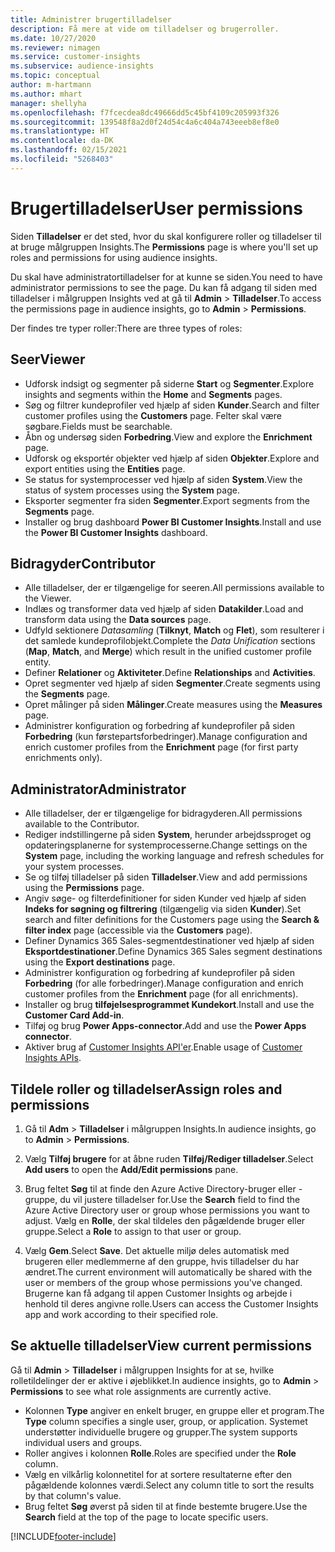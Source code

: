 ```yaml
---
title: Administrer brugertilladelser
description: Få mere at vide om tilladelser og brugerroller.
ms.date: 10/27/2020
ms.reviewer: nimagen
ms.service: customer-insights
ms.subservice: audience-insights
ms.topic: conceptual
author: m-hartmann
ms.author: mhart
manager: shellyha
ms.openlocfilehash: f7fcecdea8dc49666dd5c45bf4109c205993f326
ms.sourcegitcommit: 139548f8a2d0f24d54c4a6c404a743eeeb8ef8e0
ms.translationtype: HT
ms.contentlocale: da-DK
ms.lasthandoff: 02/15/2021
ms.locfileid: "5268403"
---
```

# <a name="user-permissions"></a><span data-ttu-id="724ae-103">Brugertilladelser</span><span class="sxs-lookup"><span data-stu-id="724ae-103">User permissions</span></span>

<span data-ttu-id="724ae-104">Siden **Tilladelser** er det sted, hvor du skal konfigurere roller og tilladelser til at bruge målgruppen Insights.</span><span class="sxs-lookup"><span data-stu-id="724ae-104">The **Permissions** page is where you'll set up roles and permissions for using audience insights.</span></span>

<span data-ttu-id="724ae-105">Du skal have administratortilladelser for at kunne se siden.</span><span class="sxs-lookup"><span data-stu-id="724ae-105">You need to have administrator permissions to see the page.</span></span> <span data-ttu-id="724ae-106">Du kan få adgang til siden med tilladelser i målgruppen Insights ved at gå til **Admin** > **Tilladelser**.</span><span class="sxs-lookup"><span data-stu-id="724ae-106">To access the permissions page in audience insights, go to **Admin** > **Permissions**.</span></span>

<span data-ttu-id="724ae-107">Der findes tre typer roller:</span><span class="sxs-lookup"><span data-stu-id="724ae-107">There are three types of roles:</span></span>

## <a name="viewer"></a><span data-ttu-id="724ae-108">Seer</span><span class="sxs-lookup"><span data-stu-id="724ae-108">Viewer</span></span>

- <span data-ttu-id="724ae-109">Udforsk indsigt og segmenter på siderne **Start** og **Segmenter**.</span><span class="sxs-lookup"><span data-stu-id="724ae-109">Explore insights and segments within the **Home** and **Segments** pages.</span></span>
- <span data-ttu-id="724ae-110">Søg og filtrer kundeprofiler ved hjælp af siden **Kunder**.</span><span class="sxs-lookup"><span data-stu-id="724ae-110">Search and filter customer profiles using the **Customers** page.</span></span> <span data-ttu-id="724ae-111">Felter skal være søgbare.</span><span class="sxs-lookup"><span data-stu-id="724ae-111">Fields must be searchable.</span></span>
- <span data-ttu-id="724ae-112">Åbn og undersøg siden **Forbedring**.</span><span class="sxs-lookup"><span data-stu-id="724ae-112">View and explore the **Enrichment** page.</span></span>
- <span data-ttu-id="724ae-113">Udforsk og eksportér objekter ved hjælp af siden **Objekter**.</span><span class="sxs-lookup"><span data-stu-id="724ae-113">Explore and export entities using the **Entities** page.</span></span>
- <span data-ttu-id="724ae-114">Se status for systemprocesser ved hjælp af siden **System**.</span><span class="sxs-lookup"><span data-stu-id="724ae-114">View the status of system processes  using the **System** page.</span></span>
- <span data-ttu-id="724ae-115">Eksporter segmenter fra siden **Segmenter**.</span><span class="sxs-lookup"><span data-stu-id="724ae-115">Export segments from the **Segments** page.</span></span>
- <span data-ttu-id="724ae-116">Installer og brug dashboard **Power BI Customer Insights**.</span><span class="sxs-lookup"><span data-stu-id="724ae-116">Install and use the **Power BI Customer Insights** dashboard.</span></span>

## <a name="contributor"></a><span data-ttu-id="724ae-117">Bidragyder</span><span class="sxs-lookup"><span data-stu-id="724ae-117">Contributor</span></span>

- <span data-ttu-id="724ae-118">Alle tilladelser, der er tilgængelige for seeren.</span><span class="sxs-lookup"><span data-stu-id="724ae-118">All permissions available to the Viewer.</span></span>
- <span data-ttu-id="724ae-119">Indlæs og transformer data ved hjælp af siden **Datakilder**.</span><span class="sxs-lookup"><span data-stu-id="724ae-119">Load and transform data using the **Data sources** page.</span></span>
- <span data-ttu-id="724ae-120">Udfyld sektionere *Datasamling* (**Tilknyt**, **Match** og **Flet**), som resulterer i det samlede kundeprofilobjekt.</span><span class="sxs-lookup"><span data-stu-id="724ae-120">Complete the *Data Unification* sections (**Map**, **Match**, and **Merge**) which result in the unified customer profile entity.</span></span>
- <span data-ttu-id="724ae-121">Definer **Relationer** og **Aktiviteter**.</span><span class="sxs-lookup"><span data-stu-id="724ae-121">Define **Relationships** and **Activities**.</span></span>
- <span data-ttu-id="724ae-122">Opret segmenter ved hjælp af siden **Segmenter**.</span><span class="sxs-lookup"><span data-stu-id="724ae-122">Create segments using the **Segments** page.</span></span>
- <span data-ttu-id="724ae-123">Opret målinger på siden **Målinger**.</span><span class="sxs-lookup"><span data-stu-id="724ae-123">Create measures using the **Measures** page.</span></span>
- <span data-ttu-id="724ae-124">Administrer konfiguration og forbedring af kundeprofiler på siden **Forbedring** (kun førstepartsforbedringer).</span><span class="sxs-lookup"><span data-stu-id="724ae-124">Manage configuration and enrich customer profiles from the **Enrichment** page (for first party enrichments only).</span></span>

## <a name="administrator"></a><span data-ttu-id="724ae-125">Administrator</span><span class="sxs-lookup"><span data-stu-id="724ae-125">Administrator</span></span>

- <span data-ttu-id="724ae-126">Alle tilladelser, der er tilgængelige for bidragyderen.</span><span class="sxs-lookup"><span data-stu-id="724ae-126">All permissions available to the Contributor.</span></span>
- <span data-ttu-id="724ae-127">Rediger indstillingerne på siden **System**, herunder arbejdssproget og opdateringsplanerne for systemprocesserne.</span><span class="sxs-lookup"><span data-stu-id="724ae-127">Change settings on the **System** page, including the working language and refresh schedules for your system processes.</span></span>
- <span data-ttu-id="724ae-128">Se og tilføj tilladelser på siden **Tilladelser**.</span><span class="sxs-lookup"><span data-stu-id="724ae-128">View and add permissions using the **Permissions** page.</span></span>
- <span data-ttu-id="724ae-129">Angiv søge- og filterdefinitioner for siden Kunder ved hjælp af siden **Indeks for søgning og filtrering** (tilgængelig via siden **Kunder**).</span><span class="sxs-lookup"><span data-stu-id="724ae-129">Set search and filter definitions for the Customers page using the **Search & filter index** page (accessible via the **Customers** page).</span></span>
- <span data-ttu-id="724ae-130">Definer Dynamics 365 Sales-segmentdestinationer ved hjælp af siden **Eksportdestinationer**.</span><span class="sxs-lookup"><span data-stu-id="724ae-130">Define Dynamics 365 Sales segment destinations using the **Export destinations** page.</span></span>
- <span data-ttu-id="724ae-131">Administrer konfiguration og forbedring af kundeprofiler på siden **Forbedring** (for alle forbedringer).</span><span class="sxs-lookup"><span data-stu-id="724ae-131">Manage configuration and enrich customer profiles from the **Enrichment** page (for all enrichments).</span></span>
- <span data-ttu-id="724ae-132">Installer og brug **tilføjelsesprogrammet Kundekort**.</span><span class="sxs-lookup"><span data-stu-id="724ae-132">Install and use the **Customer Card Add-in**.</span></span>
- <span data-ttu-id="724ae-133">Tilføj og brug **Power Apps-connector**.</span><span class="sxs-lookup"><span data-stu-id="724ae-133">Add and use the **Power Apps connector**.</span></span>
- <span data-ttu-id="724ae-134">Aktiver brug af [Customer Insights API'er](apis.md).</span><span class="sxs-lookup"><span data-stu-id="724ae-134">Enable usage of [Customer Insights APIs](apis.md).</span></span>

## <a name="assign-roles-and-permissions"></a><span data-ttu-id="724ae-135">Tildele roller og tilladelser</span><span class="sxs-lookup"><span data-stu-id="724ae-135">Assign roles and permissions</span></span>

1. <span data-ttu-id="724ae-136">Gå til **Adm** > **Tilladelser** i målgruppen Insights.</span><span class="sxs-lookup"><span data-stu-id="724ae-136">In audience insights, go to **Admin** > **Permissions**.</span></span>

1. <span data-ttu-id="724ae-137">Vælg **Tilføj brugere** for at åbne ruden **Tilføj/Rediger tilladelser**.</span><span class="sxs-lookup"><span data-stu-id="724ae-137">Select **Add users** to open the **Add/Edit permissions** pane.</span></span>

1. <span data-ttu-id="724ae-138">Brug feltet **Søg** til at finde den Azure Active Directory-bruger eller -gruppe, du vil justere tilladelser for.</span><span class="sxs-lookup"><span data-stu-id="724ae-138">Use the **Search** field to find the Azure Active Directory user or group whose permissions you want to adjust.</span></span> <span data-ttu-id="724ae-139">Vælg en **Rolle**, der skal tildeles den pågældende bruger eller gruppe.</span><span class="sxs-lookup"><span data-stu-id="724ae-139">Select a **Role** to assign to that user or group.</span></span>

1. <span data-ttu-id="724ae-140">Vælg **Gem**.</span><span class="sxs-lookup"><span data-stu-id="724ae-140">Select **Save**.</span></span> <span data-ttu-id="724ae-141">Det aktuelle miljø deles automatisk med brugeren eller medlemmerne af den gruppe, hvis tilladelser du har ændret.</span><span class="sxs-lookup"><span data-stu-id="724ae-141">The current environment will automatically be shared with the user or members of the group whose permissions you've changed.</span></span> <span data-ttu-id="724ae-142">Brugerne kan få adgang til appen Customer Insights og arbejde i henhold til deres angivne rolle.</span><span class="sxs-lookup"><span data-stu-id="724ae-142">Users can access the Customer Insights app and work according to their specified role.</span></span>

## <a name="view-current-permissions"></a><span data-ttu-id="724ae-143">Se aktuelle tilladelser</span><span class="sxs-lookup"><span data-stu-id="724ae-143">View current permissions</span></span>

<span data-ttu-id="724ae-144">Gå til **Admin** > **Tilladelser** i målgruppen Insights for at se, hvilke rolletildelinger der er aktive i øjeblikket.</span><span class="sxs-lookup"><span data-stu-id="724ae-144">In audience insights, go to **Admin** > **Permissions** to see what role assignments are currently active.</span></span>

- <span data-ttu-id="724ae-145">Kolonnen **Type** angiver en enkelt bruger, en gruppe eller et program.</span><span class="sxs-lookup"><span data-stu-id="724ae-145">The **Type** column specifies a single user, group, or application.</span></span> <span data-ttu-id="724ae-146">Systemet understøtter individuelle brugere og grupper.</span><span class="sxs-lookup"><span data-stu-id="724ae-146">The system supports individual users and groups.</span></span>
- <span data-ttu-id="724ae-147">Roller angives i kolonnen **Rolle**.</span><span class="sxs-lookup"><span data-stu-id="724ae-147">Roles are specified under the **Role** column.</span></span>
- <span data-ttu-id="724ae-148">Vælg en vilkårlig kolonnetitel for at sortere resultaterne efter den pågældende kolonnes værdi.</span><span class="sxs-lookup"><span data-stu-id="724ae-148">Select any column title to sort the results by that column's value.</span></span>
- <span data-ttu-id="724ae-149">Brug feltet **Søg** øverst på siden til at finde bestemte brugere.</span><span class="sxs-lookup"><span data-stu-id="724ae-149">Use the **Search** field at the top of the page to locate specific users.</span></span>


[!INCLUDE[footer-include](../includes/footer-banner.md)]